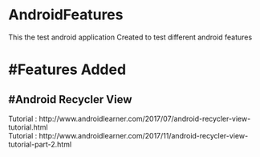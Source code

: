 # AndroidFeatures
This the test android application Created to test different android features
<br> <h1> #Features Added </h1>

<h2> #Android Recycler View </h2>
Tutorial : http://www.androidlearner.com/2017/07/android-recycler-view-tutorial.html <br>
Tutorial : http://www.androidlearner.com/2017/11/android-recycler-view-tutorial-part-2.html
